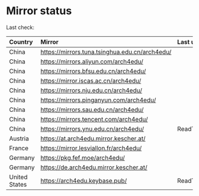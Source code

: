 <script src="./time.js"></script>
# Mirror status
Last check: <script type="text/javascript">localize(1667139693.722241);</script>

|Country|Mirror|Last update|
|:------|:-----|:----------|
|China|https://mirrors.tuna.tsinghua.edu.cn/arch4edu/|<script type="text/javascript">localize(1667112095);</script>|
|China|https://mirrors.aliyun.com/arch4edu/|<script type="text/javascript">localize(1667025693);</script>|
|China|https://mirrors.bfsu.edu.cn/arch4edu/|<script type="text/javascript">localize(1667112095);</script>|
|China|https://mirror.iscas.ac.cn/arch4edu/|<script type="text/javascript">localize(1667112095);</script>|
|China|https://mirrors.nju.edu.cn/arch4edu/|<script type="text/javascript">localize(1667025693);</script>|
|China|https://mirrors.pinganyun.com/arch4edu/|<script type="text/javascript">localize(1667112095);</script>|
|China|https://mirrors.sau.edu.cn/arch4edu/|<script type="text/javascript">localize(1650446957);</script>|
|China|https://mirrors.tencent.com/arch4edu/|<script type="text/javascript">localize(1667068889);</script>|
|China|https://mirrors.ynu.edu.cn/arch4edu/|ReadTimeout|
|Austria|https://at.arch4edu.mirror.kescher.at/|<script type="text/javascript">localize(1667112095);</script>|
|France|https://mirror.lesviallon.fr/arch4edu/|<script type="text/javascript">localize(1667112095);</script>|
|Germany|https://pkg.fef.moe/arch4edu/|<script type="text/javascript">localize(1667112095);</script>|
|Germany|https://de.arch4edu.mirror.kescher.at/|<script type="text/javascript">localize(1667112095);</script>|
|United States|https://arch4edu.keybase.pub/|ReadTimeout|

<script src="./tablefilter/tablefilter.js"></script>
<script src="./table.js"></script>